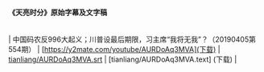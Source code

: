#### 《天亮时分》原始字幕及文字稿

| | | | |
|---|---|---|---|

| 中国码农反996大起义；川普设最后期限，习主席“我将无我”？（20190405第554期） | [https://y2mate.com/youtube/AURDoAq3MVA](下载) | [tianliang/AURDoAq3MVA.srt](下载) | [tianliang/AURDoAq3MVA.text] (下载) | 
